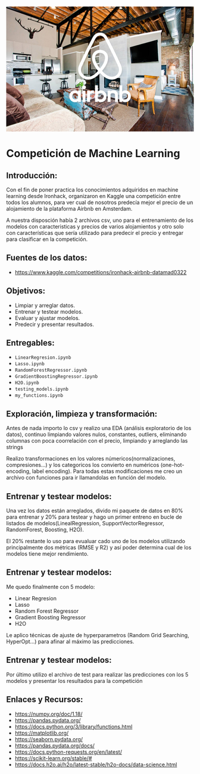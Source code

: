 ![airbnb-madrid.jpg](images/airbnb-madrid.jpg)


# Competición de Machine Learning
## Introducción:


Con el fin de poner practica los conocimientos adquiridos en machine learning desde Ironhack, organizaron en Kaggle una competición entre todos los alumnos, para ver cual de nosotros predecía mejor el precio de un alojamiento de la plataforma Airbnb en Amsterdam.

A nuestra disposción había 2 archivos csv, uno para el entrenamiento de los modelos con caracteristicas y precios de varios alojamientos y otro solo con características que sería utilizado para predecir el precio y entregar para clasificar en la competición.



## Fuentes de los datos:

 - https://www.kaggle.com/competitions/ironhack-airbnb-datamad0322


## Objetivos:

- Limpiar y arreglar datos. 
- Entrenar y testear modelos.
- Evaluar y ajustar modelos.
- Predecir y presentar resultados.


## Entregables:

- `LinearRegresion.ipynb`
- `Lasso.ipynb` 
- `RandomForestRegressor.ipynb`
- `GradientBoostingRegressor.ipynb`
- `H2O.ipynb`
- `testing_models.ipynb`
- `my_functions.ipynb`




## Exploración, limpieza y transformación:

Antes de nada importo lo csv y realizo una EDA (análisis exploratorio de los datos), continuo limpiando valores nulos, constantes, outliers, eliminando columnas con poca coorrelación con el precio, limpiando y arreglando las strings 

Realizo transformaciones en los valores númericos(normalizaciones, compresiones...) y los categoricos los convierto en numéricos (one-hot-encoding, label encoding). Para todas estas modificaciones me creo un archivo con funciones para ir llamandolas en  función del modelo.



## Entrenar y testear modelos:

 
Una vez los datos están arreglados, divido mi paquete de datos en 80% para entrenar y 20% para testear y hago un primer entreno en bucle de listados de modelos(LinealRegression, SupportVectorRegressor, RandomForest, Boosting, H2O).

El 20% restante lo uso para evualuar cado uno de los modelos utilizando principalmente dos métricas (RMSE y R2) y así poder determina cual de los modelos tiene mejor rendimiento.



## Entrenar y testear modelos:

Me quedo finalmente con 5 modelo:

- Linear Regresion
- Lasso
- Random Forest Regressor
- Gradient Boosting Regressor
- H2O

Le aplico técnicas de ajuste de hyperparametros (Random Grid Searching, HyperOpt...) para afinar al máximo las predicciones.

## Entrenar y testear modelos:

Por último utilizo el archivo de test para realizar las predicciones con los 5 modelos y presentar los resultados para la competición


## Enlaces y Recursos:


- <https://numpy.org/doc/1.18/>
- <https://pandas.pydata.org/>
- https://docs.python.org/3/library/functions.html
- https://matplotlib.org/
- https://seaborn.pydata.org/
- https://pandas.pydata.org/docs/
- https://docs.python-requests.org/en/latest/
- https://scikit-learn.org/stable/#
- https://docs.h2o.ai/h2o/latest-stable/h2o-docs/data-science.html






```python

```
